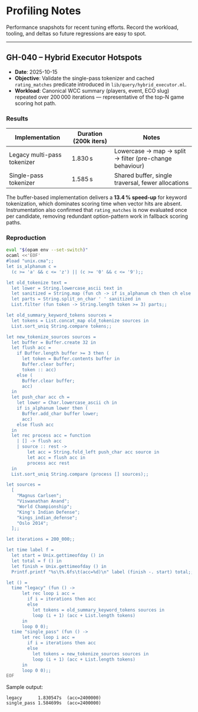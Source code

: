 # Profiling Notes

Performance snapshots for recent tuning efforts. Record the workload, tooling, and deltas so future regressions are easy to spot.

---

## GH-040 – Hybrid Executor Hotspots

- **Date**: 2025-10-15
- **Objective**: Validate the single-pass tokenizer and cached `rating_matches` predicate introduced in `lib/query/hybrid_executor.ml`.
- **Workload**: Canonical WCC summary (players, event, ECO slug) repeated over 200 000 iterations — representative of the top-N game scoring hot path.

### Results

| Implementation | Duration (200k iters) | Notes |
| --- | --- | --- |
| Legacy multi-pass tokenizer | 1.830 s | Lowercase → map → split → filter (pre-change behaviour) |
| Single-pass tokenizer | 1.585 s | Shared buffer, single traversal, fewer allocations |

The buffer-based implementation delivers a **13.4 % speed-up** for keyword tokenization, which dominates scoring time when vector hits are absent. Instrumentation also confirmed that `rating_matches` is now evaluated once per candidate, removing redundant option-pattern work in fallback scoring paths.

### Reproduction

```sh
eval "$(opam env --set-switch)"
ocaml <<'EOF'
#load "unix.cma";;
let is_alphanum c =
  (c >= 'a' && c <= 'z') || (c >= '0' && c <= '9');;

let old_tokenize text =
  let lower = String.lowercase_ascii text in
  let sanitized = String.map (fun ch -> if is_alphanum ch then ch else ' ') lower in
  let parts = String.split_on_char ' ' sanitized in
  List.filter (fun token -> String.length token >= 3) parts;;

let old_summary_keyword_tokens sources =
  let tokens = List.concat_map old_tokenize sources in
  List.sort_uniq String.compare tokens;;

let new_tokenize_sources sources =
  let buffer = Buffer.create 32 in
  let flush acc =
    if Buffer.length buffer >= 3 then (
      let token = Buffer.contents buffer in
      Buffer.clear buffer;
      token :: acc)
    else (
      Buffer.clear buffer;
      acc)
  in
  let push_char acc ch =
    let lower = Char.lowercase_ascii ch in
    if is_alphanum lower then (
      Buffer.add_char buffer lower;
      acc)
    else flush acc
  in
  let rec process acc = function
    | [] -> flush acc
    | source :: rest ->
        let acc = String.fold_left push_char acc source in
        let acc = flush acc in
        process acc rest
  in
  List.sort_uniq String.compare (process [] sources);;

let sources =
  [
    "Magnus Carlsen";
    "Viswanathan Anand";
    "World Championship";
    "King's Indian Defense";
    "kings_indian_defense";
    "Oslo 2014";
  ];;

let iterations = 200_000;;

let time label f =
  let start = Unix.gettimeofday () in
  let total = f () in
  let finish = Unix.gettimeofday () in
  Printf.printf "%s\t%.6fs\t(acc=%d)\n" label (finish -. start) total;;

let () =
  time "legacy" (fun () ->
      let rec loop i acc =
        if i = iterations then acc
        else
          let tokens = old_summary_keyword_tokens sources in
          loop (i + 1) (acc + List.length tokens)
      in
      loop 0 0);
  time "single_pass" (fun () ->
      let rec loop i acc =
        if i = iterations then acc
        else
          let tokens = new_tokenize_sources sources in
          loop (i + 1) (acc + List.length tokens)
      in
      loop 0 0);;
EOF
```

Sample output:

```
legacy      1.830547s  (acc=2400000)
single_pass 1.584699s  (acc=2400000)
```

